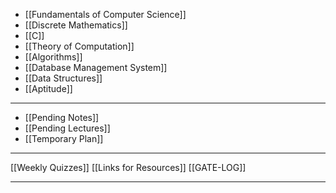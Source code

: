 
- [[Fundamentals of Computer Science]]
- [[Discrete Mathematics]]
- [[C]]
- [[Theory of Computation]]
- [[Algorithms]]
- [[Database Management System]]
- [[Data Structures]]
- [[Aptitude]]

---
- [[Pending Notes]]
- [[Pending Lectures]]
- [[Temporary Plan]]
---
[[Weekly Quizzes]]
[[Links for Resources]]
[[GATE-LOG]]

---
